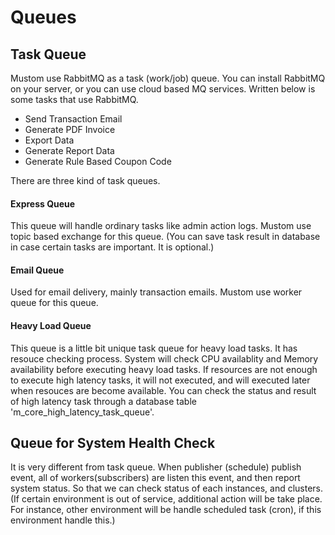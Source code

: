 # Queues

## Task Queue

Mustom use RabbitMQ as a task (work/job) queue. You can install RabbitMQ on your server, or you can use cloud based MQ services. Written below is some tasks that use RabbitMQ.

* Send Transaction Email
* Generate PDF Invoice
* Export Data
* Generate Report Data
* Generate Rule Based Coupon Code

There are three kind of task queues.&#x20;

#### Express Queue

This queue will handle ordinary tasks like admin action logs. Mustom use topic based exchange for this queue. (You can save task result in database in case certain tasks are important. It is optional.)

#### Email Queue

Used for email delivery, mainly transaction emails. Mustom use worker queue for this queue.

#### Heavy Load Queue

This queue is a little bit unique task queue for heavy load tasks. It has resouce checking process. System will check CPU availablity and Memory availability before executing heavy load tasks. If resources are not enough to execute high latency tasks, it will not executed, and will executed later when resouces are become available. You can check the status and result of high latency task through a database table 'm\_core\_high\_latency\_task\_queue'.



## Queue for System Health Check

It is very different from task queue. When publisher (schedule) publish event, all of workers(subscribers) are listen this event, and then report system status. So that we can check status of each instances, and clusters. (If certain environment is out of service, additional action will be take place. For instance, other environment will be handle scheduled task (cron), if this environment handle this.)&#x20;
